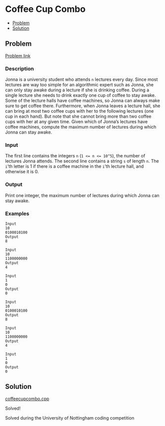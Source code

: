 # Coffee Cup Combo
- [Problem](#problem)
- [Solution](#solution)

## Problem
[Problem link](https://open.kattis.com/problems/coffeecupcombo)

### Description

Jonna is a university student who attends `n` lectures every day. Since most lectures are way too simple for an algorithmic expert such as Jonna, she can only stay awake during a lecture if she is drinking coffee. During a single lecture she needs to drink exactly one cup of coffee to stay awake.
Some of the lecture halls have coffee machines, so Jonna can always make sure to get coffee there. Furthermore, when Jonna leaves a lecture hall, she can bring at most two coffee cups with her to the following lectures (one cup in each hand). But note that she cannot bring more than two coffee cups with her at any given time.
Given which of Jonna’s lectures have coffee machines, compute the maximum number of lectures during which Jonna can stay awake.

### Input
The first line contains the integers `n` (`1 <= n <= 10^5`), the number of lectures Jonna attends.
The second line contains a string `s` of length `n`. The `i`’th letter is 1 if there is a coffee machine in the `i`’th lecture hall, and otherwise it is 0.

### Output
Print one integer, the maximum number of lectures during which Jonna can stay awake. 

### Examples
```
Input
10
0100010100
Output
8
```
```
Input
10
1100000000
Output
4
```
```
Input
1
0
Output
0
```
```
Input
10
0100010100
Output
8
```
```
Input
10
1100000000
Output
4
```
```
Input
1
0
Output
0
```


## Solution

[coffeecupcombo.cpp](./coffeecupcombo.cpp)

Solved!

Solved during the University of Nottingham coding competition